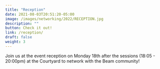 ```yaml
---
title: "Reception"
date: 2021-08-03T20:51:20-05:00
image: /images/networking/2022/RECEPTION.jpg
description: ""
button: Check it out!
link: /reception/
draft: false
weight: 3
---
```



Join us at the event reception on Monday 18th after the sessions (18:05 - 20:00pm) at the Courtyard to network with the Beam community!


